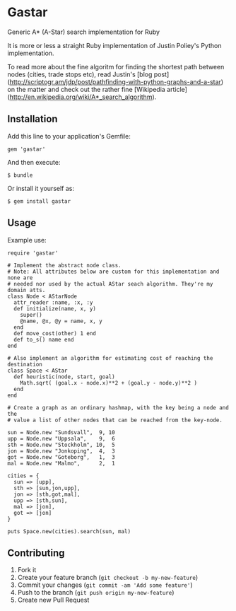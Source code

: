 # Gastar

Generic A* (A-Star) search implementation for Ruby

It is more or less a straight Ruby implementation of Justin Poliey's Python
implementation. 

To read more about the fine algoritm for finding the shortest path between
nodes (cities, trade stops etc), read Justin's [blog post]
(http://scriptogr.am/jdp/post/pathfinding-with-python-graphs-and-a-star)
on the matter and check out the rather fine [Wikipedia article]
(http://en.wikipedia.org/wiki/A*_search_algorithm).

## Installation

Add this line to your application's Gemfile:

    gem 'gastar'

And then execute:

    $ bundle

Or install it yourself as:

    $ gem install gastar

## Usage

Example use:

    require 'gastar'
    
    # Implement the abstract node class.
    # Note: All attributes below are custom for this implementation and none are
    # needed nor used by the actual AStar seach algorithm. They're my domain atts.
    class Node < AStarNode
      attr_reader :name, :x, :y
      def initialize(name, x, y)
        super()
        @name, @x, @y = name, x, y
      end
      def move_cost(other) 1 end
      def to_s() name end
    end
    
    # Also implement an algorithm for estimating cost of reaching the destination
    class Space < AStar
      def heuristic(node, start, goal)
        Math.sqrt( (goal.x - node.x)**2 + (goal.y - node.y)**2 )
      end
    end
    
    # Create a graph as an ordinary hashmap, with the key being a node and the
    # value a list of other nodes that can be reached from the key-node.
    
    sun = Node.new "Sundsvall",  9, 10
    upp = Node.new "Uppsala",    9,  6
    sth = Node.new "Stockholm", 10,  5
    jon = Node.new "Jonkoping",  4,  3
    got = Node.new "Goteborg",   1,  3
    mal = Node.new "Malmo",      2,  1
  
    cities = {
      sun => [upp],
      sth => [sun,jon,upp],
      jon => [sth,got,mal],
      upp => [sth,sun],
      mal => [jon],
      got => [jon]
    }
  
    puts Space.new(cities).search(sun, mal)

## Contributing

1. Fork it
2. Create your feature branch (`git checkout -b my-new-feature`)
3. Commit your changes (`git commit -am 'Add some feature'`)
4. Push to the branch (`git push origin my-new-feature`)
5. Create new Pull Request
